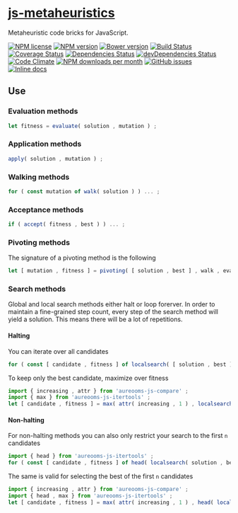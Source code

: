 [js-metaheuristics](http://aureooms.github.io/js-metaheuristics)
==

Metaheuristic code bricks for JavaScript.

[![NPM license](http://img.shields.io/npm/l/aureooms-js-metaheuristics.svg?style=flat)](https://raw.githubusercontent.com/aureooms/js-metaheuristics/master/LICENSE)
[![NPM version](http://img.shields.io/npm/v/aureooms-js-metaheuristics.svg?style=flat)](https://www.npmjs.org/package/aureooms-js-metaheuristics)
[![Bower version](http://img.shields.io/bower/v/aureooms-js-metaheuristics.svg?style=flat)](http://bower.io/search/?q=aureooms-js-metaheuristics)
[![Build Status](http://img.shields.io/travis/aureooms/js-metaheuristics.svg?style=flat)](https://travis-ci.org/aureooms/js-metaheuristics)
[![Coverage Status](http://img.shields.io/coveralls/aureooms/js-metaheuristics.svg?style=flat)](https://coveralls.io/r/aureooms/js-metaheuristics)
[![Dependencies Status](http://img.shields.io/david/aureooms/js-metaheuristics.svg?style=flat)](https://david-dm.org/aureooms/js-metaheuristics#info=dependencies)
[![devDependencies Status](http://img.shields.io/david/dev/aureooms/js-metaheuristics.svg?style=flat)](https://david-dm.org/aureooms/js-metaheuristics#info=devDependencies)
[![Code Climate](http://img.shields.io/codeclimate/github/aureooms/js-metaheuristics.svg?style=flat)](https://codeclimate.com/github/aureooms/js-metaheuristics)
[![NPM downloads per month](http://img.shields.io/npm/dm/aureooms-js-metaheuristics.svg?style=flat)](https://www.npmjs.org/package/aureooms-js-metaheuristics)
[![GitHub issues](http://img.shields.io/github/issues/aureooms/js-metaheuristics.svg?style=flat)](https://github.com/aureooms/js-metaheuristics/issues)
[![Inline docs](http://inch-ci.org/github/aureooms/js-metaheuristics.svg?branch=master&style=shields)](http://inch-ci.org/github/aureooms/js-metaheuristics)


## Use

### Evaluation methods

```js
let fitness = evaluate( solution , mutation ) ;
```

### Application methods

```js
apply( solution , mutation ) ;
```

### Walking methods

```js
for ( const mutation of walk( solution ) ) ... ;
```

### Acceptance methods

```js
if ( accept( fitness , best ) ) ... ;
```

### Pivoting methods

The signature of a pivoting method is the following

```js
let [ mutation , fitness ] = pivoting( [ solution , best ] , walk , evaluate ) ;
```

### Search methods

Global and local search methods either halt or loop forerver. In order to
maintain a fine-grained step count, every step of the search method will yield
a solution. This means there will be a lot of repetitions.

#### Halting

You can iterate over all candidates

```js
for ( const [ candidate , fitness ] of localsearch( [ solution , best ] ) ) ... ;
```

To keep only the best candidate, maximize over fitness

```js
import { increasing , attr } from 'aureooms-js-compare' ;
import { max } from 'aureooms-js-itertools' ;
let [ candidate , fitness ] = max( attr( increasing , 1 ) , localsearch( [ solution , best ] ) ) ;
```

#### Non-halting

For non-halting methods you can also only restrict your search to
the first `n` candidates

```js
import { head } from 'aureooms-js-itertools' ;
for ( const [ candidate , fitness ] of head( localsearch( solution , best ) , n ) ) ... ;
```
The same is valid for selecting the best of the first `n` candidates

```js
import { increasing , attr } from 'aureooms-js-compare' ;
import { head , max } from 'aureooms-js-itertools' ;
let [ candidate , fitness ] = max( attr( increasing , 1 ) , head( localsearch( [ solution , best ] ) , n ) ) ;
```
